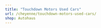 ```yaml
---
title: "Touchdown Motors Used Cars"
url: /cheyenne/touchdown-motors-used-cars/
shop: Autohaus
---
```

